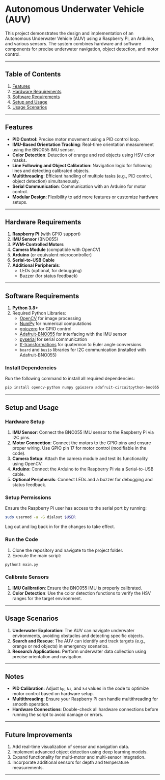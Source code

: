 # Autonomous Underwater Vehicle (AUV)

This project demonstrates the design and implementation of an Autonomous Underwater Vehicle (AUV) using a Raspberry Pi, an Arduino, and various sensors. The system combines hardware and software components for precise underwater navigation, object detection, and motor control.

---

## **Table of Contents**

1. [Features](#features)
2. [Hardware Requirements](#hardware-requirements)
3. [Software Requirements](#software-requirements)
4. [Setup and Usage](#setup-and-usage)
5. [Usage Scenarios](#usage-scenarios)

---

## **Features**

- **PID Control**: Precise motor movement using a PID control loop.
- **IMU-Based Orientation Tracking**: Real-time orientation measurement using the BNO055 IMU sensor.
- **Color Detection**: Detection of orange and red objects using HSV color masks.
- **Line Following and Object Calibration**: Navigation logic for following lines and detecting calibrated objects.
- **Multithreading**: Efficient handling of multiple tasks (e.g., PID control, object detection) simultaneously.
- **Serial Communication**: Communication with an Arduino for motor control.
- **Modular Design**: Flexibility to add more features or customize hardware setups.

---

## **Hardware Requirements**

1. **Raspberry Pi** (with GPIO support)
2. **IMU Sensor** (BNO055)
3. **PWM-Controlled Motors**
4. **Camera Module** (compatible with OpenCV)
5. **Arduino** (or equivalent microcontroller)
6. **Serial-to-USB Cable**
7. **Additional Peripherals**:
   - LEDs (optional, for debugging)
   - Buzzer (for status feedback)

---

## **Software Requirements**

1. **Python 3.8+**
2. Required Python Libraries:
   - [OpenCV](https://pypi.org/project/opencv-python/) for image processing
   - [NumPy](https://pypi.org/project/numpy/) for numerical computations
   - [gpiozero](https://gpiozero.readthedocs.io/) for GPIO control
   - [Adafruit-BNO055](https://pypi.org/project/adafruit-circuitpython-bno055/) for interfacing with the IMU sensor
   - [pyserial](https://pypi.org/project/pyserial/) for serial communication
   - [tf-transformations](https://pypi.org/project/tf-transformations/) for quaternion to Euler angle conversions
   - `board` and `busio` libraries for I2C communication (installed with Adafruit-BNO055)

### Install Dependencies

Run the following command to install all required dependencies:

```bash
pip install opencv-python numpy gpiozero adafruit-circuitpython-bno055 pyserial tf-transformations
```

---

## **Setup and Usage**

### **Hardware Setup**

1. **IMU Sensor**: Connect the BNO055 IMU sensor to the Raspberry Pi via I2C pins.
2. **Motor Connection**: Connect the motors to the GPIO pins and ensure proper wiring. Use GPIO pin 17 for motor control (modifiable in the code).
3. **Camera Setup**: Attach the camera module and test its functionality using OpenCV.
4. **Arduino**: Connect the Arduino to the Raspberry Pi via a Serial-to-USB cable.
5. **Optional Peripherals**: Connect LEDs and a buzzer for debugging and status feedback.

### **Setup Permissions**

Ensure the Raspberry Pi user has access to the serial port by running:

```bash
sudo usermod -a -G dialout $USER
```

Log out and log back in for the changes to take effect.

### **Run the Code**

1. Clone the repository and navigate to the project folder.
2. Execute the main script:

```bash
python3 main.py
```

### **Calibrate Sensors**

1. **IMU Calibration**: Ensure the BNO055 IMU is properly calibrated.
2. **Color Detection**: Use the color detection functions to verify the HSV ranges for the target environment.

---

## **Usage Scenarios**

1. **Underwater Exploration**: The AUV can navigate underwater environments, avoiding obstacles and detecting specific objects.
2. **Search and Rescue**: The AUV can identify and track targets (e.g., orange or red objects) in emergency scenarios.
3. **Research Applications**: Perform underwater data collection using precise orientation and navigation.

---

## **Notes**

- **PID Calibration**: Adjust `kp`, `ki`, and `kd` values in the code to optimize motor control based on hardware setup.
- **Multithreading**: Ensure your Raspberry Pi can handle multithreading for smooth operation.
- **Hardware Connections**: Double-check all hardware connections before running the script to avoid damage or errors.

---

## **Future Improvements**

1. Add real-time visualization of sensor and navigation data.
2. Implement advanced object detection using deep learning models.
3. Expand functionality for multi-motor and multi-sensor integration.
4. Incorporate additional sensors for depth and temperature measurements.

---
